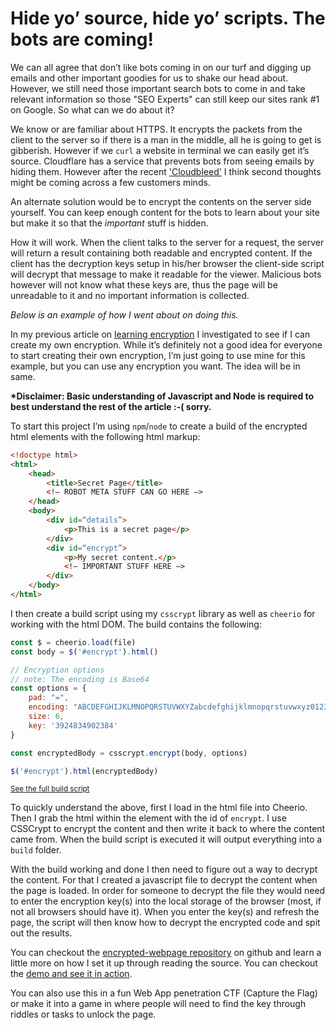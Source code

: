 # Hide yo’ source, hide yo’ scripts. The bots are coming!

We can all agree that don’t like bots coming in on our turf and digging up
emails and other important goodies for us to shake our head about. However, we 
still need those important search bots to come in and take relevant information
so those "SEO Experts" can still keep our sites rank #1 on Google. So what can 
we do about it?

We know or are familiar about HTTPS. It encrypts the packets from the client to
the server so if there is a man in the middle, all he is going to get is
gibberish. However if we `curl` a website in terminal we can easily get it’s
source. Cloudflare has a service that prevents bots from seeing emails by hiding
them. However after the recent ['Cloudbleed'](https://en.wikipedia.org/wiki/Cloudbleed)
I think second thoughts might be coming across a few customers minds.

An alternate solution would be to encrypt the contents on the server side
yourself. You can keep enough content for the bots to learn about your site but
make it so that the _important_ stuff is hidden.

How it will work. When the client talks to the server for a request, the server
will return a result containing both readable and encrypted content. If the
client has the decryption keys setup in his/her browser the client-side script
will decrypt that message to make it readable for the viewer. Malicious bots
however will not know what these keys are, thus the page will be unreadable to
it and no important information is collected.

_Below is an example of how I went about on doing this._

In my previous article on [learning encryption]() I investigated to see if I
can create my own encryption. While it’s definitely not a good idea for everyone
to start creating their own encryption, I’m just going to use mine for this
example, but you can use any encryption you want. The idea will be in same.

__*Disclaimer: Basic understanding of Javascript and Node is required to best
understand the rest of the article :-( sorry.__

To start this project I’m using `npm`/`node` to create a build of the encrypted
html elements with the following html markup:

```html
<!doctype html>
<html>
	<head>
		<title>Secret Page</title>
		<!— ROBOT META STUFF CAN GO HERE —>
	</head>
	<body>
		<div id=“details”>
			<p>This is a secret page</p>
		</div>
		<div id=“encrypt”>
			<p>My secret content.</p>
			<!— IMPORTANT STUFF HERE —>
		</div>
	</body>
</html>
```

I then create a build script using my `csscrypt` library as well as `cheerio`
for working with the html DOM. The build contains the following:

```javascript
const $ = cheerio.load(file)
const body = $('#encrypt').html()

// Encryption options
// note: The encoding is Base64
const options = {
    pad: "=",
    encoding: "ABCDEFGHIJKLMNOPQRSTUVWXYZabcdefghijklmnopqrstuvwxyz0123456789+/",
    size: 6,
    key: '3924834902384'
}

const encryptedBody = csscrypt.encrypt(body, options)

$('#encrypt').html(encryptedBody)
```
<small>[See the full build script](https://github.com/csmets/encrypted-webpage/blob/master/build.js)</small>

To quickly understand the above, first I load in the html file into Cheerio.
Then I grab the html within the element with the id of `encrypt`. I use CSSCrypt
to encrypt the content and then write it back to where the content came from.
When the build script is executed it will output everything into a `build`
folder.

With the build working and done I then need to figure out a way to decrypt the
content. For that I created a javascript file to decrypt the content when the
page is loaded. In order for someone to decrypt the file they would need to
enter the encryption key(s) into the local storage of the browser (most, if not
all browsers should have it). When you enter the key(s) and refresh the page,
the script will then know how to decrypt the encrypted code and spit out the
results.

You can checkout the [encrypted-webpage repository](https://github.com/csmets/encrypted-webpage)
on github and learn a little more on how I set it up through reading the source.
You can checkout the [demo and see it in action](https://csmets.github.io/encrypted-webpage/).

You can also use this in a fun Web App penetration CTF (Capture the Flag) or
make it into a game in where people will need to find the key through riddles
or tasks to unlock the page.
